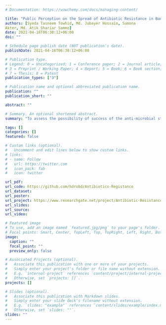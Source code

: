```yaml
---
# Documentation: https://wowchemy.com/docs/managing-content/

title: "Public Perception on the Spread of Antibiotic Resistance in Bangladesh"
authors: [Syeda Tasneem Towhid, Md. Jubayer Hossain, Sumona
Akter, Md. Atik Shariar Sammo]
date: 2021-04-16T06:38:12+06:00
doi: ""

# Schedule page publish date (NOT publication's date).
publishDate: 2021-04-16T06:38:12+06:00

# Publication type.
# Legend: 0 = Uncategorized; 1 = Conference paper; 2 = Journal article;
# 3 = Preprint / Working Paper; 4 = Report; 5 = Book; 6 = Book section;
# 7 = Thesis; 8 = Patent
publication_types: ["3"]

# Publication name and optional abbreviated publication name.
publication: ""
publication_short: ""

abstract: ""

# Summary. An optional shortened abstract.
summary: "To assess the possibility of success of the anti-microbial stewardship program."

tags: []
categories: []
featured: false

# Custom links (optional).
#   Uncomment and edit lines below to show custom links.
# links:
# - name: Follow
#   url: https://twitter.com
#   icon_pack: fab
#   icon: twitter

url_pdf:
url_code: https://github.com/hdrobd/Antibiotics-Registance
url_dataset: 
url_poster:
url_project: https://www.researchgate.net/project/Antibiotic-Resistance-50
url_slides:
url_source: 
url_video:

# Featured image
# To use, add an image named `featured.jpg/png` to your page's folder. 
# Focal points: Smart, Center, TopLeft, Top, TopRight, Left, Right, BottomLeft, Bottom, BottomRight.
image:
  caption: ""
  focal_point: ""
  preview_only: false

# Associated Projects (optional).
#   Associate this publication with one or more of your projects.
#   Simply enter your project's folder or file name without extension.
#   E.g. `internal-project` references `content/project/internal-project/index.md`.
#   Otherwise, set `projects: []`.
projects: []

# Slides (optional).
#   Associate this publication with Markdown slides.
#   Simply enter your slide deck's filename without extension.
#   E.g. `slides: "example"` references `content/slides/example/index.md`.
#   Otherwise, set `slides: ""`.
slides: ""
---
```

